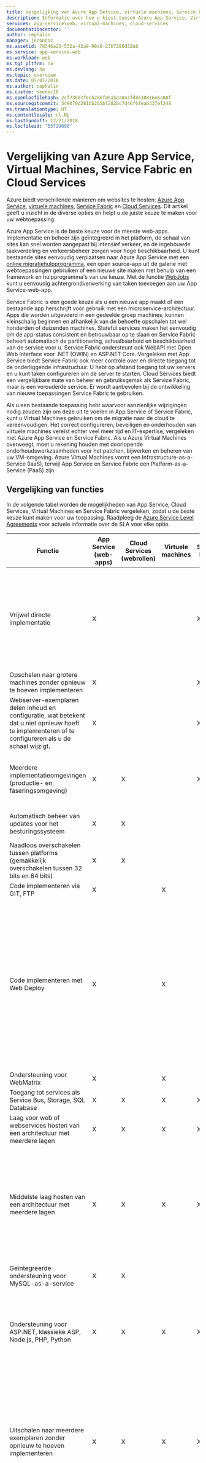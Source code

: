 ```yaml
---
title: Vergelijking van Azure App Service, virtuele machines, Service Fabric en Cloud Services - Azure | Microsoft Docs
description: Informatie over hoe u kiest tussen Azure App Service, Virtual Machines, Service Fabric en Cloud Services voor het hosten van webtoepassingen.
services: app-service\web, virtual-machines, cloud-services
documentationcenter: ''
author: cephalin
manager: jeconnoc
ms.assetid: 7d346a23-532a-42a9-98a8-23b7286d32a8
ms.service: app-service-web
ms.workload: web
ms.tgt_pltfrm: na
ms.devlang: na
ms.topic: overview
ms.date: 07/07/2016
ms.author: cephalin
ms.custom: seodec18
ms.openlocfilehash: 2cf73607f0cb286f06a5aa043fd8b30816e6a80f
ms.sourcegitcommit: 549070d281bb2b5bf282bc7d46f6feab337ef248
ms.translationtype: HT
ms.contentlocale: nl-NL
ms.lasthandoff: 12/21/2018
ms.locfileid: "53729690"
---
```

# <a name="azure-app-service-virtual-machines-service-fabric-and-cloud-services-comparison"></a>Vergelijking van Azure App Service, Virtual Machines, Service Fabric en Cloud Services

Azure biedt verschillende manieren om websites te hosten: [Azure App Service][Azure App Service], [virtuele machines][Virtual Machines], [Service Fabric][Service Fabric] en [Cloud Services][Cloud Services]. Dit artikel geeft u inzicht in de diverse opties en helpt u de juiste keuze te maken voor uw webtoepassing.

Azure App Service is de beste keuze voor de meeste web-apps. Implementatie en beheer zijn geïntegreerd in het platform, de schaal van sites kan snel worden aangepast bij intensief verkeer, en de ingebouwde taakverdeling en verkeersbeheer zorgen voor hoge beschikbaarheid. U kunt bestaande sites eenvoudig verplaatsen naar Azure App Service met een [online migratiehulpprogramma][migrate-tool], een open source-app uit de galerie met webtoepassingen gebruiken of een nieuwe site maken met behulp van een framework en hulpprogramma's van uw keuze. Met de functie [WebJobs][WebJobs] kunt u eenvoudig achtergrondverwerking van taken toevoegen aan uw App Service-web-app.

Service Fabric is een goede keuze als u een nieuwe app maakt of een bestaande app herschrijft voor gebruik met een microservice-architectuur. Apps die worden uitgevoerd in een gedeelde groep machines, kunnen kleinschalig beginnen en afhankelijk van de behoefte opschalen tot wel honderden of duizenden machines. Stateful services maken het eenvoudig om de app-status consistent en betrouwbaar op te slaan en Service Fabric beheert automatisch de partitionering, schaalbaarheid en beschikbaarheid van de service voor u.  Service Fabric ondersteunt ook WebAPI met Open Web Interface voor .NET (OWIN) en ASP.NET Core.  Vergeleken met App Service biedt Service Fabric ook meer controle over en directe toegang tot de onderliggende infrastructuur. U hebt op afstand toegang tot uw servers en u kunt taken configureren om de server te starten. Cloud Services biedt een vergelijkbare mate van beheer en gebruiksgemak als Service Fabric, maar is een verouderde service. Er wordt aanbevolen bij de ontwikkeling van nieuwe toepassingen Service Fabric te gebruiken.

Als u een bestaande toepassing hebt waarvoor aanzienlijke wijzigingen nodig zouden zijn om deze uit te voeren in App Service of Service Fabric, kunt u Virtual Machines gebruiken om de migratie naar de cloud te vereenvoudigen. Het correct configureren, beveiligen en onderhouden van virtuele machines vereist echter veel meer tijd en IT-expertise, vergeleken met Azure App Service en Service Fabric. Als u Azure Virtual Machines overweegt, moet u rekening houden met doorlopende onderhoudswerkzaamheden voor het patchen, bijwerken en beheren van uw VM-omgeving. Azure Virtual Machines vormt een Infrastructure-as-a-Service (IaaS), terwijl App Service en Service Fabric een Platform-as-a-Service (PaaS) zijn. 

## <a name="features"></a>Vergelijking van functies
In de volgende tabel worden de mogelijkheden van App Service, Cloud Services, Virtual Machines en Service Fabric vergeleken, zodat u de beste keuze kunt maken voor uw toepassing. Raadpleeg de [Azure Service Level Agreements](https://azure.microsoft.com/support/legal/sla/) voor actuele informatie over de SLA voor elke optie.

| Functie | App Service (web-apps) | Cloud Services (webrollen) | Virtuele machines | Service Fabric | Opmerkingen |
| --- | --- | --- | --- | --- | --- |
| Vrijwel directe implementatie |X | | |X |Het implementeren van een toepassing of update van een toepassing naar een cloudservice, of het maken van een virtuele machine duurt minstens enkele minuten; het implementeren van een toepassing naar een web-app kost slechts enkele seconden. |
| Opschalen naar grotere machines zonder opnieuw te hoeven implementeren |X | | |X | |
| Webserver-exemplaren delen inhoud en configuratie, wat betekent dat u niet opnieuw hoeft te implementeren of te configureren als u de schaal wijzigt. |X | | |X | |
| Meerdere implementatieomgevingen (productie- en faseringsomgeving) |X |X | |X |Met Service Fabric kunt u meerdere omgevingen gebruiken voor uw apps of verschillende versies van uw app naast elkaar implementeren. |
| Automatisch beheer van updates voor het besturingssysteem |X |X | | |Gedeeltelijk via Patch Orchestration-toepassing (POA) en in de toekomst volledig. |
| Naadloos overschakelen tussen platforms (gemakkelijk overschakelen tussen 32 bits en 64 bits) |X |X | | | |
| Code implementeren via GIT, FTP |X | |X | | |
| Code implementeren met Web Deploy |X | |X | |Cloud Services ondersteunt het gebruik van Web Deploy om afzonderlijke rolinstanties bij te werken. U kunt dit echter niet gebruiken voor de initiële implementatie van een rol. Als u Web Deploy voor een update gebruikt, moet u dit ook voor elk exemplaar van die rol afzonderlijk implementeren. Meerdere exemplaren zijn vereist om in aanmerking te komen voor de Cloud Service-SLA voor productieomgevingen. |
| Ondersteuning voor WebMatrix |X | |X | | |
| Toegang tot services als Service Bus, Storage, SQL Database |X |X |X |X | |
| Laag voor web of webservices hosten van een architectuur met meerdere lagen |X |X |X |X | |
| Middelste laag hosten van een architectuur met meerdere lagen |X |X |X |X |App Service-web-apps kunnen eenvoudig de middelste laag van een REST API hosten en de functie [WebJobs](https://go.microsoft.com/fwlink/?linkid=390226) kan taken voor achtergrondverwerking hosten. U kunt WebJobs uitvoeren op een speciale website om onafhankelijke schaalbaarheid voor die laag mogelijk te maken. |
| Geïntegreerde ondersteuning voor MySQL-as-a-service |X |X | | | |
| Ondersteuning voor ASP.NET, klassieke ASP, Node.js, PHP, Python |X |X |X |X |Service Fabric ondersteunt het maken van een web-front-end met behulp van [ASP.NET 5](../service-fabric/service-fabric-reliable-services-communication-aspnetcore.md) en u kunt elk type toepassing (Node.js, Java enz.) implementeren als een [toepassing die door een gast kan worden uitgevoerd](../service-fabric/service-fabric-guest-executables-introduction.md). |
| Uitschalen naar meerdere exemplaren zonder opnieuw te hoeven implementeren |X |X |X |X |Virtual Machines kan uitschalen naar meerdere exemplaren, maar de services die daarop worden uitgevoerd, moeten zijn geschreven om hiermee om te kunnen gaan. U moet een load balancer configureren voor het routeren van aanvragen voor de machines en ervoor zorgen dat u meer dan één VM-exemplaar hebt in de [beschikbaarheidsset](../virtual-machines/windows/manage-availability.md). |
| Ondersteuning voor SSL |X |X |X |X |Voor App Service-web-apps wordt SSL voor aangepaste domeinnamen alleen ondersteund voor de Basic en Standard-modus. Zie [Configuring an SSL certificate for an Azure Website](app-service-web-tutorial-custom-ssl.md) (Een SSL-certificaat voor een Azure-website configureren) voor meer informatie over het gebruik van SSL met web-apps. |
| Integratie met Visual Studio |X |X |X |X | |
| Foutopsporing op afstand |X |X |X | | |
| Code implementeren via TFS |X |X |X |X | |
| Netwerkisolatie met [Azure Virtual Network](/azure/virtual-network/) |X |X |X |X |Zie ook [Integratie van Azure Websites Virtual Network](https://azure.microsoft.com/blog/2014/09/15/azure-websites-virtual-network-integration/) |
| Ondersteuning voor [Azure Traffic Manager](/azure/traffic-manager/) |X |X |X |X | |
| Geïntegreerde eindpuntbewaking |X |X |X | | |
| Toegang tot servers via Extern bureaublad | |X |X |X | |
| Aangepaste MSI's installeren | |X |X |X |Met Service Fabric kunt u ieder uitvoerbaar bestand hosten als een [toepassing die door een gast kan worden uitgevoerd](../service-fabric/service-fabric-guest-executables-introduction.md) en u kunt iedere app installeren op de virtuele machines. |
| Mogelijkheid om starttaken te definiëren en uit te voeren | |X |X |X | |
| Kan luisteren naar ETW-gebeurtenissen | |X |X |X | |

## <a name="scenarios"></a>Scenario's en aanbevelingen
Hier volgen enkele veelvoorkomende scenario's met aanbevelingen over welk soort Azure-webhosting mogelijk het meest geschikt is.

* [Ik heb een web-front-end nodig met achtergrondverwerking en een database-back-end om zakelijke toepassingen uit te voeren met integratie voor on-premises assets.](#onprem)
* [Ik heb een betrouwbare manier nodig om mijn bedrijfswebsite te hosten die goed schaalbaar is en wereldwijd bereik heeft.](#corp)
* [Ik heb een IIS6-toepassing die op Windows Server 2003 wordt uitgevoerd.](#iis6)
* [Ik ben eigenaar van een klein bedrijf en ik heb een goedkope manier nodig om mijn site te hosten, die ook ruimte biedt voor toekomstige groei.](#smallbusiness)
* [Ik ben een web- of grafisch ontwerper en ik wil websites ontwerpen en bouwen voor mijn klanten.](#designer)
* [Ik ben mijn toepassing met meerdere lagen en een web-front-end aan het migreren naar de cloud.](#multitier)
* [Mijn toepassing is afhankelijk van op maat gemaakte Windows- of Linux-omgevingen en ik wil deze naar de cloud verplaatsen.](#custom)
* [Mijn site maakt gebruik van open source-software en ik wil deze hosten in Azure.](#oss)
* [Ik heb een line-of-business-toepassing die verbinding moet maken met het bedrijfsnetwerk.](#lob)
* [Ik wil een REST API of webservice voor mobiele clients hosten.](#mobile)

### <a id="onprem"></a> Ik heb een web-front-end nodig met achtergrondverwerking en een database-back-end om zakelijke toepassingen uit te voeren met integratie voor on-premises assets.
Azure App Service is een uitstekende oplossing voor complexe zakelijke toepassingen. U kunt hiermee apps ontwikkelen die automatisch schalen op een platform met een load balancer, zijn beveiligd met behulp van Active Directory en verbinding maken met uw on-premises resources. Het beheer van deze apps wordt eenvoudiger door de hoogwaardige portal en API's, en u kunt meer inzicht krijgen in hoe klanten deze apps gebruiken met behulp van de hulpprogramma's voor app-inzicht. U kunt achtergrondprocessen en taken uitvoeren als onderdeel van uw weblaag, met behulp van de functie [Webjobs][Webjobs], en hybride verbindingen en VNET-functies zorgen ervoor dat u eenvoudig verbinding kunt maken met on-premises resources. Azure App Service biedt drie-maal-negen-SLA's voor web-apps en stelt u in staat om:

* uw toepassingen betrouwbaar uit te voeren op een zelfherstellend, automatisch bijgewerkt cloudplatform;
* automatisch te schalen in een wereldwijd netwerk van datacenters;
* back-up en herstel na noodgevallen te gebruiken;
* de naleving van ISO-, SOC2- en PCI-normen te bewaken.
* Integratie met Active Directory

### <a id="corp"></a> Ik heb een betrouwbare manier nodig om mijn bedrijfswebsite te hosten die goed schaalbaar is en wereldwijd bereik heeft.
Azure App Service is een uitstekende oplossing voor het hosten van zakelijke websites. Hiermee kan de schaal van web-apps snel en eenvoudig worden aangepast in een wereldwijd netwerk van datacenters om te voldoen aan de vraag. De service biedt lokaal bereik, fouttolerantie en intelligent verkeersbeheer. En dat allemaal op een platform dat ook hoogwaardige beheerhulpprogramma's biedt, zodat u snel en eenvoudig meer inzicht krijgt in de sitestatus en het siteverkeer. Azure App Service biedt drie-maal-negen-SLA's voor web-apps en stelt u in staat om:

* uw websites betrouwbaar uit te voeren op een zelfherstellend, automatisch bijgewerkt cloudplatform;
* automatisch te schalen in een wereldwijd netwerk van datacenters;
* back-up en herstel na noodgevallen te gebruiken;
* logboeken en verkeer te beheren met geïntegreerde hulpmiddelen;
* de naleving van ISO-, SOC2- en PCI-normen te bewaken.
* Integratie met Active Directory

### <a id="iis6"></a> Ik heb een IIS6-toepassing die in Windows Server 2003 wordt uitgevoerd.
Azure App Service maakt het eenvoudig om de infrastructuurkosten te voorkomen die gepaard gaan met het migreren van oudere IIS6-toepassingen. Microsoft heeft [gebruiksvriendelijke hulpprogramma's voor migratie en gedetailleerde migratierichtlijnen][migrate-tool] gemaakt waarmee u de compatibiliteit kunt controleren en eventuele wijzigingen kunt identificeren die moeten worden aangebracht. Integratie met Visual Studio, TFS en veelgebruikte CMS-hulpprogramma's maakt het eenvoudig om IIS6-toepassingen rechtstreeks naar de cloud te implementeren. Wanneer deze is geïmplementeerd, biedt Azure Portal krachtige beheerprogramma's waarmee u omlaag kunt schalen om de kosten te beperken en omhoog kunt schalen om aan een toenemende vraag te voldoen. Met het hulpprogramma voor migratie kunt u:

* snel en eenvoudig uw oude Windows Server 2003-webtoepassing naar de cloud migreren;
* ervoor kiezen om uw gekoppelde SQL-database on-premises te houden en een hybride toepassing te maken;
* uw SQL-database automatisch samen met uw oudere toepassing te verplaatsen.

### <a id="smallbusiness"></a> Ik ben eigenaar van een klein bedrijf en ik heb een goedkope manier nodig om mijn site te hosten, die ook ruimte biedt voor toekomstige groei.
Azure App Service is een uitstekende oplossing voor dit scenario, omdat u dit gratis in gebruik kunt nemen en vervolgens meer mogelijkheden kunt toevoegen wanneer u deze nodig hebt. Elke gratis web-app wordt door Azure van een domein voorzien (*uw_bedrijf*.azurewebsites.net) en het platform biedt geïntegreerde hulpprogramma's voor implementatie en beheer, evenals een toepassingsgalerie waarmee u snel aan de slag kunt. Er zijn bovendien nog talloze andere services en schalingsopties waarmee uw site kan meegroeien met een toegenomen gebruikersvraag. Met Azure App Service kunt u:

* beginnen met de gratis laag en omhoog schalen wanneer dit nodig is;
* de toepassingsgalerie gebruiken om snel populaire webtoepassingen in te stellen, zoals WordPress;
* extra Azure-services en -functies aan uw toepassing toevoegen wanneer u deze nodig hebt;
* uw web-app beveiligen met HTTPS.

[!INCLUDE [app-service-dev-test-note](../../includes/app-service-dev-test-note.md)]

### <a id="designer"></a> Ik ben een web- of grafisch ontwerper en ik wil websites ontwerpen en bouwen voor mijn klanten.
Voor webontwikkelaars en ontwerpers biedt Azure App Service eenvoudige integratie met tal van frameworks en hulpmiddelen, zoals ondersteuning voor implementatie via Git en FTP, en een verregaande integratie met hulpprogramma's en services als Visual Studio en SQL Database. Met App Service kunt u:

* opdrachtregelprogramma's gebruiken voor [geautomatiseerde taken][scripting];
* werken met populaire talen als [.NET][dotnet], [PHP][PHP], [Node.js][nodejs] en [Python][Python];
* drie verschillende schaalniveaus selecteren om omhoog te schalen tot een zeer hoge capaciteit;
* integreren met andere Azure-services, zoals [SQL Database][sqldatabase], [Service Bus][servicebus] en [Storage][Storage] of het aanbod aan diensten van partners in de [Azure Store][azurestore] gebruiken, zoals MySQL en MongoDB;
* integreren met hulpprogramma's als Visual Studio, Git WebMatrix, WebDeploy, TFS en FTP.

### <a id="multitier"></a>Ik ben mijn toepassing met meerdere lagen en een web-front-end aan het migreren naar de cloud
Als u een toepassing met meerdere lagen uitvoert, zoals een webserver die is verbonden met een database, is Azure App Service een goede optie die nauwe integratie met Azure SQL Database biedt. U kunt bovendien de Webjobs-functie gebruiken voor het uitvoeren van back-end-processen.

Als u bij een toepassing met een of meer lagen meer controle over de serveromgeving wilt, zoals de mogelijkheid om u op afstand aan te melden bij de server of starttaken voor de server te configureren, kunt u het beste kiezen voor Service Fabric.

Als u uw eigen installatiekopie wilt gebruiken of serversoftware of services wilt uitvoeren die u niet kunt configureren in Service Fabric, kunt u het beste kiezen voor Virtual Machines.

### <a id="custom"></a> Mijn toepassing is afhankelijk van op maat gemaakte Windows- of Linux-omgevingen en ik wil deze naar de cloud verplaatsen.
Als uw toepassing een complexe installatie of configuratie van de software en het besturingssysteem vereist, is Virtual Machines waarschijnlijk de beste oplossing. Met Virtual Machines kunt u:

* de galerie met virtuele machines gebruiken om te beginnen met een besturingssysteem, zoals Windows of Linux, en dit vervolgens aan te passen aan uw toepassingsvereisten;
* een aangepaste installatiekopie van een bestaande on-premises server maken en uploaden, zodat deze kan worden uitgevoerd op een virtuele Azure-machine.

### <a id="oss"></a>Mijn site maakt gebruik van open source-software en ik wil mijn site hosten in Azure.
Als uw open source-framework in App Service wordt ondersteund, worden de talen en frameworks die uw toepassing vereist, automatisch voor u geconfigureerd. Met App Service kunt u:

* vele populaire talen gebruiken, zoals [.NET][dotnet], [PHP][PHP], [Node.js][nodejs] en [Python][Python];
* WordPress, Drupal, Umbraco, DNN en vele andere webtoepassingen van derden instellen;
* een bestaande toepassing migreren of een nieuwe toepassing maken met behulp van de toepassingsgalerie.

Als uw open source-framework niet wordt ondersteund in App Service, kunt u het uitvoeren in een van de andere opties voor Azure-webhosting. U kunt Virtual Machines gebruiken en de software installeren en configureren op de installatiekopie, die gebaseerd kan zijn op Windows of Linux.

### <a id="lob"></a> Ik heb een line-of-business-toepassing die verbinding moet maken met het bedrijfsnetwerk.
Als u een line-of-business-toepassing wilt maken, heeft uw website mogelijk directe toegang nodig tot de services of gegevens op het bedrijfsnetwerk. Dit kunt u configureren in App Service, Service Fabric en Virtual Machines, met behulp van de [Azure Virtual Network-service](/azure/virtual-network/). In App Service kunt u de [VNET-integratiefunctie](https://azure.microsoft.com/blog/2014/09/15/azure-websites-virtual-network-integration/) gebruiken, waardoor uw Azure-toepassingen worden uitgevoerd alsof ze zich in uw bedrijfsnetwerk bevinden.

### <a id="mobile"></a> Ik wil een REST API of webservice voor mobiele clients hosten.
Met op HTTP gebaseerde web-services kunt u een verscheidenheid aan clients ondersteunen, waaronder mobiele clients. Frameworks als ASP.NET Web API bieden integratie met Visual Studio om het eenvoudiger te maken REST-services te maken en te gebruiken.  Deze services worden beschikbaar gemaakt vanaf een webeindpunt, zodat u alle technieken voor webhosting in Azure kunt gebruiken om dit scenario te ondersteunen. App Service is echter een uitstekende keuze voor het hosten van REST API's. Met App Service kunt u:

* snel een [mobiele app](../app-service-mobile/app-service-mobile-value-prop.md) of API-app maken om de HTTP-webservice te hosten in een van de wereldwijd verspreide Azure-datacenters;
* bestaande services migreren of nieuwe services maken;
* aan SLA's voor beschikbaarheid voldoen met één exemplaar of uitschalen naar meerdere toegewezen machines;
* de gepubliceerde site gebruiken om REST API's te bieden voor allerlei HTTP-clients, waaronder mobiele clients.

> [!NOTE]
> Als u aan de slag wilt met Azure App Service voordat u zich aanmeldt voor een account, gaat u naar <a href="https://trywebsites.azurewebsites.net/">https://trywebsites.azurewebsites.net</a>. Hier kunt u direct gratis een tijdelijke app maken in Azure App Service. U hebt geen creditcard nodig en u doet geen toezeggingen.
> 
> 

## <a id="nextsteps"></a> Volgende stappen
Raadpleeg [Introducing Azure](../fundamentals-introduction-to-azure.md) (Kennismaken met Azure) voor meer informatie over de drie opties voor webhosting.

Raadpleeg de volgende bronnen om aan de slag te gaan met de gekozen opties voor uw toepassing:

* [Azure App Service](/azure/app-service/)
* [Azure Cloud Services](/azure/cloud-services/)
* [Azure Virtual Machines](/azure/virtual-machines/)
* [Service Fabric](/azure/service-fabric/)

<!-- URL List -->

[Azure App Service]: /azure/app-service/
[Cloud Services]: /azure/cloud-services/
[Virtual Machines]: /azure/virtual-machines/
[Service Fabric]: /azure/service-fabric/
[WebJobs]: https://go.microsoft.com/fwlink/?linkid=390226&clcid=0x409
[Configuring an SSL certificate for an Azure Website]: app-service-web-tutorial-custom-ssl.md
[azurestore]: https://azuremarketplace.microsoft.com/en-us/marketplace/apps
[scripting]: https://azure.microsoft.com/documentation/scripts/?services=web-sites
[dotnet]: https://azure.microsoft.com/develop/net/
[nodejs]: https://azure.microsoft.com/develop/nodejs/
[PHP]: https://azure.microsoft.com/develop/php/
[Python]: https://azure.microsoft.com/develop/python/
[servicebus]: /azure/service-bus/
[sqldatabase]: /azure/sql-database/
[Storage]: /azure/storage/

<!-- IMG List -->

[ChoicesDiagram]: ./media/choose-web-site-cloud-service-vm/Websites_CloudServices_VMs_3.png
[migrate-tool]: https://www.movemetothecloud.net/
